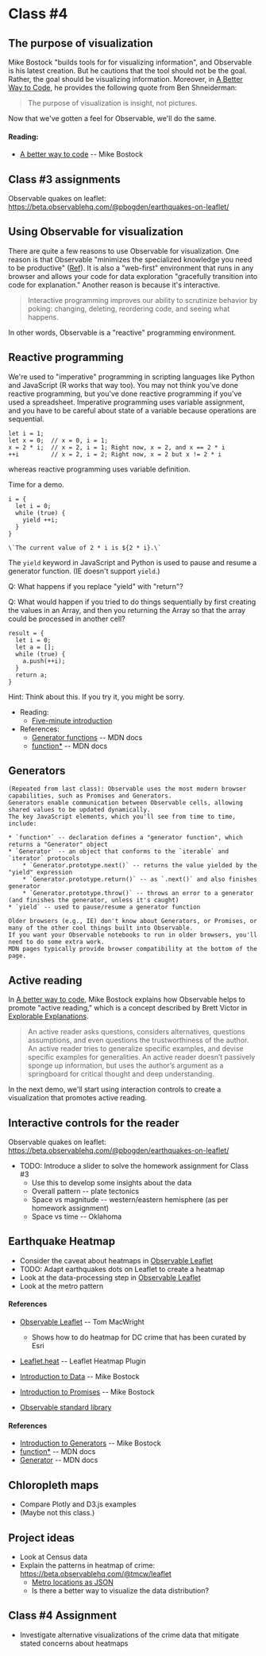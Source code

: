 
# Class #4

## The purpose of visualization

Mike Bostock "builds tools for for visualizing information", and Observable is his latest creation.
But he cautions that the tool should not be the goal.
Rather, the goal should be visualizing information.
Moreover, in [A Better Way to Code](https://medium.com/@mbostock/a-better-way-to-code-2b1d2876a3a0),
he provides the following quote from Ben Shneiderman:

> The purpose of visualization is insight, not pictures.

Now that we've gotten a feel for Observable, we'll do the same.

#### Reading:

* [A better way to code](https://medium.com/@mbostock/a-better-way-to-code-2b1d2876a3a0) -- Mike Bostock

## Class #3 assignments

Observable quakes on leaflet: https://beta.observablehq.com/@pbogden/earthquakes-on-leaflet/

## Using Observable for visualization

There are quite a few reasons to use Observable for visualization.
One reason is that Observable "minimizes the specialized knowledge you need to be
productive" ([Ref](https://medium.com/@mbostock/a-better-way-to-code-2b1d2876a3a0)).
It is also a "web-first" environment that runs in any browser
and allows your code for data exploration "gracefully transition into code for
explanation." Another reason is because it's interactive.

> Interactive programming improves our ability to scrutinize behavior by poking:
> changing, deleting, reordering code, and seeing what happens.

In other words, Observable is a "reactive" programming environment.

## Reactive programming

We're used to "imperative" programming in scripting languages like Python
and JavaScript (R works that way too).
You may not think you've done reactive programming,
but you've done reactive programming if you've used a spreadsheet.
Imperative programming uses variable assignment, and you have to be careful
about state of a variable because operations are sequential.

    let i = 1;
    let x = 0;  // x = 0, i = 1;
    x = 2 * i;  // x = 2, i = 1; Right now, x = 2, and x == 2 * i
    ++i         // x = 2, i = 2; Right now, x = 2 but x != 2 * i


whereas reactive programming uses variable definition.

Time for a demo.

    i = {
      let i = 0;
      while (true) {
        yield ++i;
      }
    }

    \`The current value of 2 * i is ${2 * i}.\`

The `yield` keyword in JavaScript and Python is used to pause and resume a
generator function. (IE doesn't support `yield`.)

Q: What happens if you replace "yield" with "return"?

Q: What would happen if you tried to do things sequentially
by first creating the values in an Array, and then you returning the Array
so that the array could be processed in another cell?

    result = {
      let i = 0;
      let a = [];
      while (true) {
        a.push(++i);
      }
      return a;
    }

Hint: Think about this. If you try it, you might be sorry.

* Reading:
    * [Five-minute introduction](https://beta.observablehq.com/@mbostock/five-minute-introduction)
* References:
    * [Generator functions](https://developer.mozilla.org/en-US/docs/Web/JavaScript/Guide/Iterators_and_Generators#Generator_functions) -- MDN docs
    * [function*](https://developer.mozilla.org/en-US/docs/Web/JavaScript/Reference/Statements/function*) -- MDN docs

## Generators

    (Repeated from last class): Observable uses the most modern browser capabilities, such as Promises and Generators.  
    Generators enable communication between Observable cells, allowing shared values to be updated dynamically.
    The key JavaScript elements, which you'll see from time to time, include:

    * `function*` -- declaration defines a "generator function", which returns a "Generator" object
    * `Generator` -- an object that conforms to the `iterable` and `iterator` protocols
        * `Generator.prototype.next()` -- returns the value yielded by the "yield" expression
        * `Generator.prototype.return()` -- as `.next()` and also finishes generator
        * `Generator.prototype.throw()` -- throws an error to a generator (and finishes the generator, unless it's caught)
    * `yield` -- used to pause/resume a generator function

    Older browsers (e.g., IE) don't know about Generators, or Promises, or
    many of the other cool things built into Observable.
    If you want your Observable notebooks to run in older browsers, you'll need to do some extra work.
    MDN pages typically provide browser compatibility at the bottom of the page.

## Active reading

In [A better way to code](https://medium.com/@mbostock/a-better-way-to-code-2b1d2876a3a0), Mike Bostock
explains how Observable helps to promote "active reading," which is a concept described by Brett Victor
in [Explorable Explanations](http://worrydream.com/ExplorableExplanations/).

> An active reader asks questions, considers alternatives, questions assumptions,
> and even questions the trustworthiness of the author.
> An active reader tries to generalize specific examples, and devise specific examples
> for generalities. An active reader doesn’t passively sponge up information,
> but uses the author’s argument as a springboard for critical thought and deep understanding.

In the next demo, we'll start using interaction controls to create
a visualization that promotes active reading.

## Interactive controls for the reader

Observable quakes on leaflet: https://beta.observablehq.com/@pbogden/earthquakes-on-leaflet/

* TODO: Introduce a slider to solve the homework assignment for Class #3
    * Use this to develop some insights about the data
    * Overall pattern -- plate tectonics
    * Space vs magnitude -- western/eastern hemisphere (as per homework assignment)
    * Space vs time -- Oklahoma

## Earthquake Heatmap

* Consider the caveat about heatmaps in [Observable Leaflet](https://beta.observablehq.com/@tmcw/leaflet)
* TODO: Adapt earthquakes dots on Leaflet to create a heatmap
* Look at the data-processing step in [Observable Leaflet](https://beta.observablehq.com/@tmcw/leaflet)
* Look at the metro pattern

#### References

* [Observable Leaflet](https://beta.observablehq.com/@tmcw/leaflet) -- Tom MacWright
    * Shows how to do heatmap for DC crime that has been curated by Esri
* [Leaflet.heat](https://github.com/Leaflet/Leaflet.heat) -- Leaflet Heatmap Plugin

* [Introduction to Data](https://beta.observablehq.com/@mbostock/introduction-to-data) -- Mike Bostock
* [Introduction to Promises](https://beta.observablehq.com/@mbostock/introduction-to-promises) -- Mike Bostock
* [Observable standard library](https://github.com/observablehq/stdlib/blob/master/README.md)

#### References

* [Introduction to Generators](https://beta.observablehq.com/@mbostock/introduction-to-generators) -- Mike Bostock
* [function*](https://developer.mozilla.org/en-US/docs/Web/JavaScript/Reference/Statements/function*) -- MDN docs
* [Generator](https://developer.mozilla.org/en-US/docs/Web/JavaScript/Reference/Global_Objects/Generator) -- MDN docs

## Chloropleth maps

* Compare Plotly and D3.js examples
* (Maybe not this class.)

## Project ideas

* Look at Census data
* Explain the patterns in heatmap of crime: https://beta.observablehq.com/@tmcw/leaflet
    * [Metro locations as JSON](https://developer.wmata.com/docs/services/5476364f031f590f38092507/operations/5476364f031f5909e4fe3311)
    * Is there a better way to visualize the data distribution?

## Class #4 Assignment

* Investigate alternative visualizations of the crime data that mitigate stated concerns about heatmaps
